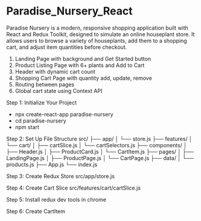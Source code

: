 # Paradise_Nursery_React
Paradise Nursery is a modern, responsive shopping application built with React and Redux Toolkit, designed to simulate an online houseplant store. It allows users to browse a variety of houseplants, add them to a shopping cart, and adjust item quantities before checkout.

1. Landing Page with background and Get Started button
2. Product Listing Page with 6+ plants and Add to Cart
3. Header with dynamic cart count
4. Shopping Cart Page with quantity add, update, remove
5. Routing between pages
6. Global cart state using Context API

Step 1: Initialize Your Project
- npx create-react-app paradise-nursery
- cd paradise-nursery
- npm start

Step 2: Set Up File Structure
src/
├── app/
│   └── store.js
├── features/
│   └── cart/
│       ├── cartSlice.js
│       └── cartSelectors.js
├── components/
│   ├── Header.js
│   ├── ProductCard.js
│   └── CartItem.js
├── pages/
│   ├── LandingPage.js
│   ├── ProductPage.js
│   └── CartPage.js
├── data/
│   └── products.js
├── App.js
└── index.js

Step 3: Create Redux Store
src/app/store.js

Step 4: Create Cart Slice
src/features/cart/cartSlice.js

Step 5: Install redux dev tools in chrome 

Step 6: Create CartItem 